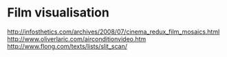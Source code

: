 Film visualisation 
==================

http://infosthetics.com/archives/2008/07/cinema_redux_film_mosaics.html
http://www.oliverlaric.com/airconditionvideo.htm
http://www.flong.com/texts/lists/slit_scan/
